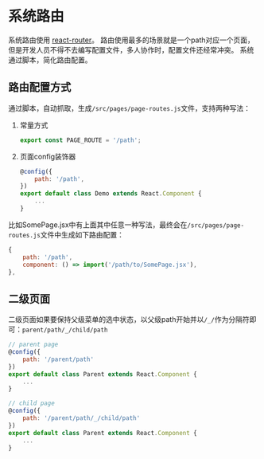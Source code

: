 # 系统路由
系统路由使用 [react-router](https://reacttraining.com/react-router/web/guides/quick-start)。
路由使用最多的场景就是一个path对应一个页面，但是开发人员不得不去编写配置文件，多人协作时，配置文件还经常冲突。
系统通过脚本，简化路由配置。

## 路由配置方式
通过脚本，自动抓取，生成`/src/pages/page-routes.js`文件，支持两种写法：

1. 常量方式
    ```js
    export const PAGE_ROUTE = '/path';
    ```
1. 页面config装饰器
    ```js
    @config({
        path: '/path',
    })
    export default class Demo extends React.Component {
        ...
    }
    ```

比如SomePage.jsx中有上面其中任意一种写法，最终会在`/src/pages/page-routes.js`文件中生成如下路由配置：
```js
{
    path: '/path',
    component: () => import('/path/to/SomePage.jsx'),
},
```

## 二级页面
    
二级页面如果要保持父级菜单的选中状态，以父级path开始并以`/_/`作为分隔符即可：`parent/path/_/child/path`

```js
// parent page 
@config({
    path: '/parent/path'
})
export default class Parent extends React.Component {
    ...
}

// child page
@config({
    path: '/parent/path/_/child/path'
})
export default class Parent extends React.Component {
    ...
}
```
